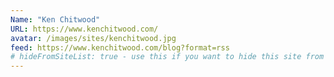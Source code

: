 ```yaml
---
Name: "Ken Chitwood"
URL: https://www.kenchitwood.com/
avatar: /images/sites/kenchitwood.jpg
feed: https://www.kenchitwood.com/blog?format=rss
# hideFromSiteList: true - use this if you want to hide this site from the list of sites on this page: https://eleventy-m10y.lkmt.us/sites/
---
```

